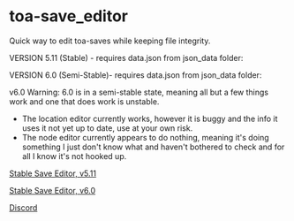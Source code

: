 # toa-save_editor
Quick way to edit toa-saves while keeping file integrity.

VERSION 5.11 (Stable) - requires data.json from json_data folder:

VERSION 6.0 (Semi-Stable)- requires data.json from json_data folder:

 v6.0 Warning: 6.0 is in a semi-stable state, meaning all but a few things work and one that does work is unstable.
   - The location editor currently works, however it is buggy and the info it uses it not yet up to date, use at your own risk.
   - The node editor currently appears to do nothing, meaning it's doing something I just don't know what and haven't bothered to check and for all I know it's not hooked up.

<a href="http://www.mediafire.com/file/t7ar9rqwoqyj8b9/save_editor_v5-11.exe/file">Stable Save Editor, v5.11</a>

<a href="https://www.mediafire.com/file/f1j3p452phl9lry/save_editor_v6.exe/file">Stable Save Editor, v6.0</a>

<a href="https://discord.gg/bSvECMz">Discord</a>
